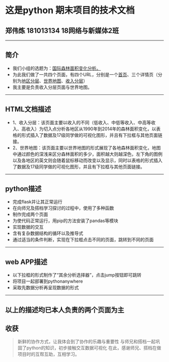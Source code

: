 # 这是python 期末项目的技术文档
## 郑伟炼      181013134    18网络与新媒体2班
---
## 简介
* 我们小组的选题为：[国际森林面积变化分析。](http://siiting.pythonanywhere.com/)
* 为此我们做了一共四个页面，有四个URL，分别是一个[首页](http://siiting.pythonanywhere.com/)、三个详情页（分别为[地区分层](http://siiting.pythonanywhere.com/region)、[世界地图](http://siiting.pythonanywhere.com/map)、[收入分层](http://siiting.pythonanywhere.com/hierarchy)）
* 我主要是负责收入分层页面与世界地图。
---
## HTML文档描述
* 1、收入分层：该页面主要以收入的不同（低收入、中低等收入、中高等收入、高收入）为切入点分析各地区从1990年到2014年的森林面积变化，以表格的形式插入了数据及17级同学做的可视化图形，并且有下拉框与其他页面链接。
* 2、世界地图：该页面主要以世界地图的形式展现了各地森林面积变化，地图中通过颜色的深浅来区分森林面积的多少，面积越大则越深色，左下角的图例以及各地区的英文则会随着鼠标移动而改变以及显示，同时以表格的形式插入了数据及17级同学做的可视化图形，并且有下拉框与其他页面链接。
---
## python描述
* 完成flask并让其正常运行
* 在向师兄及搭档学习探讨的过程中，使用了多种函数
* 制作完成两个页面
* 为使代码正常运行，用pip的方法安装了pandas等模块
* 实现数据的交互
* 含有复杂数据结构的循环以及推导式
* 通过适当的条件判断，实现在下拉框点击不同的页面，跳转到不同的页面
---
## web APP描述
* 以下拉框的形式制作了“其余分析选择器”，点击jump按钮即可跳转
* 将项目一起部署到pythonanywhere
* 采取先数据分析再呈现数据的形式
---
以上的描述均已本人负责的两个页面为主
---
## 收获
> 新鲜的协作方式，让我体会到了协作的乐趣与重要性
> 与师兄和搭档一起巩固了python的知识，初步接触交互数据可视化
> 在此，感谢师兄、搭档在做项目时的互帮互助，互相学习。
